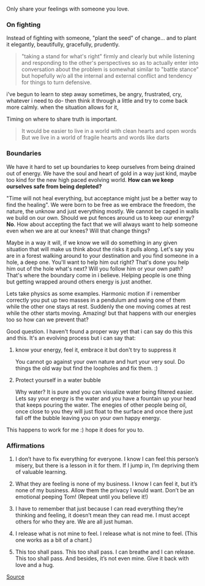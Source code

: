 <!-- TITLE: Wisdom -->
<!-- SUBTITLE: Wise things we're learning from the group -->

Only share your feelings with someone you love.

### On fighting
Instead of fighting with someone, "plant the seed" of change... and to plant it elegantly, beautifully, gracefully, prudently.

> "taking a stand for what's right" firmly and clearly but while listening and responding to the other's perspectives so as to actually enter into conversation about the problem is somewhat similar to "battle stance" but hopefully w/o all the internal and external conflict and tendency for things to turn defensive.

i've begun to learn to step away sometimes, be angry, frustrated, cry, whatever i need to do- then think it through a little and try to come back more calmly. when the situation allows for it, 

Timing on where to share truth is important.

>It would be easier to live in a world with clean hearts and open words
> But we live in a world of fragile hearts and words like darts

### Boundaries

We have it hard to set up boundaries to  keep ourselves from being drained out of energy. We have the soul and heart of gold in a way just kind, maybe too kind for the new high paced evolving world. **How can we keep ourselves safe from being depleted?**

"Time will not heal everything, but acceptance might just be a better way to find the healing". We were born to be free as we embrace the freedom, the nature, the unknow and just everything mostly. We cannot be caged in walls we build on our own. Should we put fences around us to keep our energy? **No**. How about accepting the fact that we will always want to help someone even when we are at our knees? Will that change things?

Maybe in a way it will, if we know we will do something in any given situation that will make us think about the risks it pulls along. Let's say you are in a forest walking around to your destination and you find someone in a hole, a deep one. You'll want to help him out right? That's done you help him out of the hole what's next? Will you follow him or your own path? That's where the boundary come in i believe. Helping people is one thing but getting wrapped around others energy is just another. 

Lets take physics as some examples. Harmonic motion if i remember correctly you put up two masses in a pendulum and swing one of them while the other one stays at rest. Suddenly the one moving comes at rest while the other starts moving. Amazing! but that happens with our energies too so how can we prevent that?

Good question. I haven't found a proper way yet that i can say do this this and this. It's an evolving process but i can say that:

1) know your energy, feel it, embrace it but don't try to suppress it

   You cannot go against your own nature and hurt your very soul. Do things the old way but find the loopholes and fix them. :)
   
2) Protect yourself in a water bubble

   Why water? It is pure and you can visualize water being filtered easier. Lets say your energy is the water and you have a fountain up              your head that keeps pouring the water. The enegies of other people being oil, once close to you they will just float to the surface and once there just fall off the bubble leaving you on your own happy energy.

This happens to work for me :) hope it does for you to.

### Affirmations

1) I don’t have to fix everything for everyone. I know I can feel this person’s misery, but there is a lesson in it for them. If I jump in, I’m depriving them of valuable learning.

2) What they are feeling is none of my business. I know I can feel it, but it’s none of my business. Allow them the privacy I would want. Don’t be an emotional peeping Tom! (Repeat until you believe it!)

3) I have to remember that just because I can read everything they’re thinking and feeling, it doesn’t mean they can read me. I must accept others for who they are. We are all just human.

4) I release what is not mine to feel. I release what is not mine to feel. (This one works as a bit of a chant.)

5) This too shall pass. This too shall pass. I can breathe and I can release. This too shall pass. And besides, it’s not even mine. Give it back with love and a hug.

[Source](https://www.elephantjournal.com/2017/04/five-affirmations-to-help-empaths-create-boundaries/)
